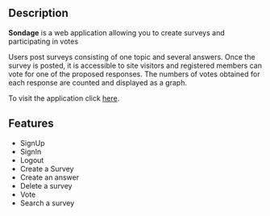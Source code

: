 ## Description

**Sondage** is a web application allowing you to create surveys and participating in votes

Users post surveys consisting of one topic and several answers. Once the survey is posted, it is accessible to site visitors and registered members can vote for one of the proposed responses. The numbers of votes obtained for each response are counted and displayed as a graph.

To visit the application click <a href="https://discere.social/" target="_blank"> here</a>.

## Features
- SignUp 
- SignIn 
- Logout 
- Create a Survey 
- Create an answer
- Delete a survey
- Vote
- Search a survey

